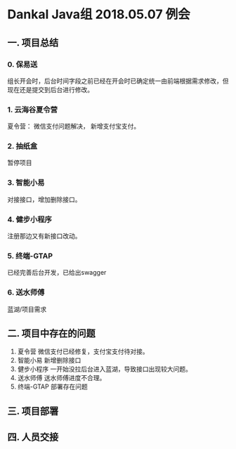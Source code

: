 # Dankal Java组 2018.05.07 例会

## 一. 项目总结
### 0. 保易送
组长开会时，后台时间字段之前已经在开会时已确定统一由前端根据需求修改，但现在还是提交到后台进行修改。
### 1. 云海谷夏令营
夏令营：
微信支付问题解决，
新增支付宝支付。
### 2. 抽纸盒
暂停项目
### 3. 智能小易
对接接口，增加删除接口。
### 4. 健步小程序
注册那边又有新接口改动。
### 5. 终端-GTAP
已经完善后台开发，已给出swagger

### 6. 送水师傅
蓝湖/项目需求


## 二. 项目中存在的问题
1. 夏令营
微信支付已经修复，支付宝支付待对接。
2. 智能小易
新增删除接口
3. 健步小程序
一开始没拉后台进入蓝湖，导致接口出现较大问题。
4. 送水师傅
送水师傅进度不合理。
5. 终端-GTAP
部署存在问题

## 三. 项目部署


## 四. 人员交接
